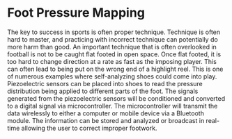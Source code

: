 # Foot Pressure Mapping

The key to success in sports is often proper technique. Technique is often hard to master, and practicing with incorrect technique can potentially do more harm than good. An important technique that is often overlooked in football is not to be caught flat footed in open space. Once flat footed, it is too hard to change direction at a rate as fast as the imposing player. This can often lead to being put on the wrong end of a highlight reel. This is one of numerous examples where self-analyzing shoes could come into play. Piezoelectric sensors can be placed into shoes to read the pressure distribution being applied to different parts of the foot. The signals generated from the piezoelectric sensors will be conditioned and converted to a digital signal via microcontroller. The microcontroller will transmit the data wirelessly to either a computer or mobile device via a Bluetooth module. The information can be stored and analyzed or broadcast in real-time allowing the user to correct improper footwork.
